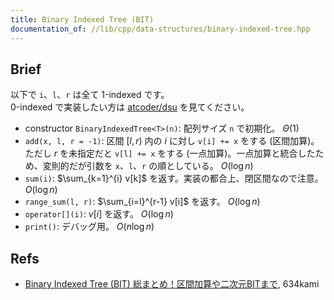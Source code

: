 ```yaml
---
title: Binary Indexed Tree (BIT)
documentation_of: //lib/cpp/data-structures/binary-indexed-tree.hpp
---
```

## Brief
以下で `i`、`l`、`r` は全て 1-indexed です。  
0-indexed で実装したい方は [atcoder/dsu](https://github.com/atcoder/ac-library/blob/master/atcoder/dsu.hpp) を見てください。

* constructor `BinaryIndexedTree<T>(n)`: 配列サイズ `n` で初期化。 $\Theta(1)$
* `add(x, l, r = -1)`: 区間 $[l,r)$ 内の $i$ に対し `v[i] += x` をする (区間加算)。ただし $r$ を未指定だと `v[l] += x` をする (一点加算)。一点加算と統合したため、変則的だが引数を `x`、`l`、`r` の順としている。 $O(\log n)$
* `sum(i)`: $\sum_{k=1}^{i} v[k]$ を返す。実装の都合上、閉区間なので注意。 $O(\log n)$
* `range_sum(l, r)`: $\sum_{i=l}^{r-1} v[i]$ を返す。 $O(\log n)$
* `operator[](i)`: $v[i]$ を返す。 $O(\log n)$
* `print()`: デバッグ用。 $O(n \log n)$

## Refs
* [Binary Indexed Tree (BIT) 総まとめ！区間加算や二次元BITまで](https://algo-logic.info/binary-indexed-tree/), 634kami
